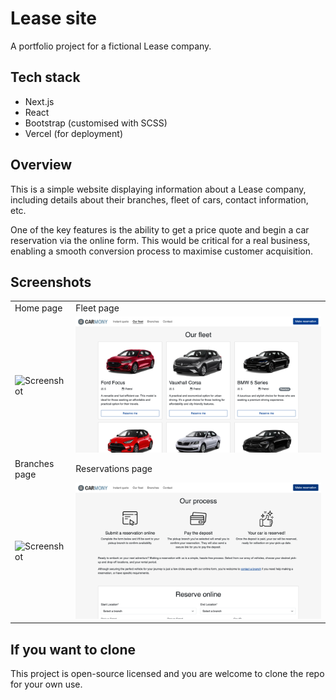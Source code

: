 # Lease site

A portfolio project for a fictional Lease company. 

## Tech stack

- Next.js
- React
- Bootstrap (customised with SCSS)
- Vercel (for deployment)


## Overview

This is a simple website displaying information about a Lease company, including details about their branches, fleet of cars, contact information, etc.

One of the key features is the ability to get a price quote and begin a car reservation via the online form. This would be critical for a real business, enabling a smooth conversion process to maximise customer acquisition.


## Screenshots

|  |  |
|---|---|
|  Home page  | Fleet page |
|![Screenshot](./screenshots/home.png)  |  ![Screenshot](./screenshots/fleet.png) |
| Branches page |  Reservations page |
|![Screenshot](./screenshots/branches.png)  |  ![Screenshot](./screenshots/reserve.png) |


## If you want to clone

This project is open-source licensed and you are welcome to clone the repo for your own use. 
